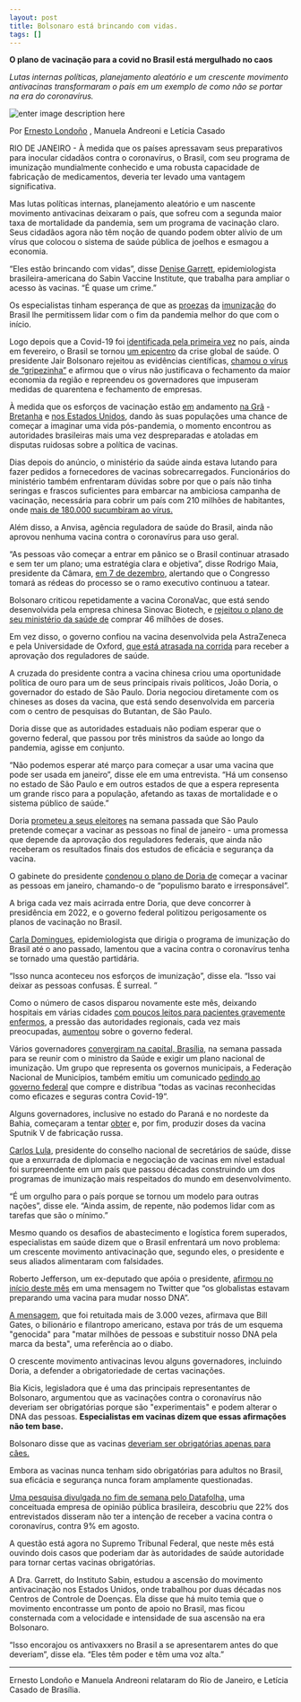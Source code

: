 ```yaml
---
layout: post
title: Bolsonaro está brincando com vidas.
tags: []
---
```


**O plano de vacinação para a covid no Brasil está mergulhado no caos**

*Lutas internas políticas, planejamento aleatório e um crescente movimento antivacinas transformaram o país em um exemplo de como não se portar na era do coronavírus.*

![enter image description here](https://ogimg.infoglobo.com.br/sociedade/coronavirus/24470321-ac9-214/FT1086A/652/xbolsonaro.jpg.pagespeed.ic.zSMOQnmpwx.jpg)

Por [Ernesto Londoño](https://www.nytimes.com/by/ernesto-londono) , Manuela Andreoni e Letícia Casado

RIO DE JANEIRO - À medida que os países apressavam seus preparativos para inocular cidadãos contra o coronavírus, o Brasil, com seu programa de imunização mundialmente conhecido e uma robusta capacidade de fabricação de medicamentos, deveria ter levado uma vantagem significativa.

Mas lutas políticas internas, planejamento aleatório e um nascente movimento antivacinas deixaram o país, que sofreu com a segunda maior taxa de mortalidade da pandemia, sem um programa de vacinação claro. Seus cidadãos agora não têm noção de quando podem obter alívio de um vírus que colocou o sistema de saúde pública de joelhos e esmagou a economia.

“Eles estão brincando com vidas”, disse [Denise Garrett](https://www.sabin.org/leadership#Denise), epidemiologista brasileira-americana do Sabin Vaccine Institute, que trabalha para ampliar o acesso às vacinas. “É quase um crime.”

Os especialistas tinham esperança de que as [proezas](https://www.nytimes.com/2020/08/15/world/americas/brazil-coronavirus-vaccine.html) da [imunização](https://www.nytimes.com/2020/08/15/world/americas/brazil-coronavirus-vaccine.html) do Brasil lhe permitissem lidar com o fim da pandemia melhor do que com o início.

Logo depois que a Covid-19 foi [identificada pela primeira vez](https://www.nytimes.com/2020/02/26/world/americas/brazil-italy-coronavirus.html) no país, ainda em fevereiro, o Brasil se tornou [um epicentro](https://www.nytimes.com/article/brazil-coronavirus-cases.html) da crise global de saúde. O presidente Jair Bolsonaro rejeitou as evidências científicas, [chamou o vírus de “gripezinha”](https://www.nytimes.com/2020/04/01/world/americas/brazil-bolsonaro-coronavirus.html) e afirmou que o vírus não justificava o fechamento da maior economia da região e repreendeu os governadores que impuseram medidas de quarentena e fechamento de empresas.

À medida que os esforços de vacinação estão [em](https://www.nytimes.com/2020/12/08/world/europe/uk-vaccination-covid-virus.html) andamento [na Grã](https://www.nytimes.com/2020/12/08/world/europe/uk-vaccination-covid-virus.html) - [Bretanha](https://www.nytimes.com/2020/12/08/world/europe/uk-vaccination-covid-virus.html) e [nos Estados Unidos](https://www.nytimes.com/live/2020/12/14/world/covid-19-coronavirus#the-first-vaccine-has-been-given-in-new-york-beginning-americas-most-ambitious-vaccination-campaign), dando às suas populações uma chance de começar a imaginar uma vida pós-pandemia, o momento encontrou as autoridades brasileiras mais uma vez despreparadas e atoladas em disputas ruidosas sobre a política de vacinas.

Dias depois do anúncio, o ministério da saúde ainda estava lutando para fazer pedidos a fornecedores de vacinas sobrecarregados. Funcionários do ministério também enfrentaram dúvidas sobre por que o país não tinha seringas e frascos suficientes para embarcar na ambiciosa campanha de vacinação, necessária para cobrir um país com 210 milhões de habitantes, onde [mais de 180.000 sucumbiram ao vírus.](https://www.nytimes.com/interactive/2020/world/americas/brazil-coronavirus-cases.html)

Além disso, a Anvisa, agência reguladora de saúde do Brasil, ainda não aprovou nenhuma vacina contra o coronavírus para uso geral.

“As pessoas vão começar a entrar em pânico se o Brasil continuar atrasado e sem ter um plano; uma estratégia clara e objetiva”, disse Rodrigo Maia, presidente da Câmara, [em 7 de dezembro,](https://g1.globo.com/politica/noticia/2020/12/07/maia-cita-panico-na-sociedade-e-diz-que-legislativo-definira-plano-de-vacina-com-ou-sem-governo.ghtml) alertando que o Congresso tomará as rédeas do processo se o ramo executivo continuou a tatear.

Bolsonaro criticou repetidamente a vacina CoronaVac, que está sendo desenvolvida pela empresa chinesa Sinovac Biotech, e [rejeitou o plano de seu ministério da saúde de](https://www.reuters.com/article/health-coronavirus-brazil/exclusive-brazil-will-have-a-covid-19-vaccine-by-june-2021-says-regulator-idUSL1N2HK30V) comprar 46 milhões de doses.

Em vez disso, o governo confiou na vacina desenvolvida pela AstraZeneca e pela Universidade de Oxford, [que está atrasada na corrida](https://www.nytimes.com/2020/12/08/business/covid-vaccine-oxford-astrazeneca.html) para receber a aprovação dos reguladores de saúde.

A cruzada do presidente contra a vacina chinesa criou uma oportunidade política de ouro para um de seus principais rivais políticos, João Doria, o governador do estado de São Paulo. Doria negociou diretamente com os chineses as doses da vacina, que está sendo desenvolvida em parceria com o centro de pesquisas do Butantan, de São Paulo.

Doria disse que as autoridades estaduais não podiam esperar que o governo federal, que passou por três ministros da saúde ao longo da pandemia, agisse em conjunto.

“Não podemos esperar até março para começar a usar uma vacina que pode ser usada em janeiro”, disse ele em uma entrevista. “Há um consenso no estado de São Paulo e em outros estados de que a espera representa um grande risco para a população, afetando as taxas de mortalidade e o sistema público de saúde.”

Doria [prometeu a seus eleitores](https://g1.globo.com/sp/sao-paulo/noticia/2020/12/07/doria-diz-que-vacinacao-contra-covid-19-em-sp-comeca-no-dia-25-de-janeiro-em-profissionais-de-saude-indigenas-e-quilombolas.ghtml) na semana passada que São Paulo pretende começar a vacinar as pessoas no final de janeiro - uma promessa que depende da aprovação dos reguladores federais, que ainda não receberam os resultados finais dos estudos de eficácia e segurança da vacina.

O gabinete do presidente [condenou o plano de Doria de](https://www.poder360.com.br/coronavirus/planalto-diz-que-doria-faz-populismo-barato-e-irresponsavel-com-vacina/?utm_source=meio&utm_medium=email) começar a vacinar as pessoas em janeiro, chamando-o de “populismo barato e irresponsável”.

A briga cada vez mais acirrada entre Doria, que deve concorrer à presidência em 2022, e o governo federal politizou perigosamente os planos de vacinação no Brasil.

[Carla Domingues](https://www.sabin.org/updates/blog/pivoting-pandemic-challenges-routine-immunizations-brazil), epidemiologista que dirigia o programa de imunização do Brasil até o ano passado, lamentou que a vacina contra o coronavírus tenha se tornado uma questão partidária.

“Isso nunca aconteceu nos esforços de imunização”, disse ela. “Isso vai deixar as pessoas confusas. É surreal. ”

Como o número de casos disparou novamente este mês, deixando hospitais em várias cidades [com poucos leitos para pacientes gravemente enfermos](https://agenciabrasil.ebc.com.br/saude/noticia/2020-12/rio-taxa-de-ocupacao-de-leitos-de-uti-de-covid-19-e-acima-de-90), a pressão das autoridades regionais, cada vez mais preocupadas, [aumentou](https://oglobo.globo.com/sociedade/governadores-prefeitos-concentram-pressao-no-governo-federal-por-plano-nacional-de-vacinacao-contra-covid-19-24786938) sobre o governo federal.

Vários governadores [convergiram na capital, Brasília](https://oglobo.globo.com/sociedade/governadores-prefeitos-concentram-pressao-no-governo-federal-por-plano-nacional-de-vacinacao-contra-covid-19-24786938), na semana passada para se reunir com o ministro da Saúde e exigir um plano nacional de imunização. Um grupo que representa os governos municipais, a Federação Nacional de Municípios, também emitiu um comunicado [pedindo ao governo federal](https://oglobo.globo.com/sociedade/coronavirus/municipios-pedem-para-governo-federal-comprar-distribuir-todas-as-vacinas-contra-covid-19-24786839) que compre e distribua “todas as vacinas reconhecidas como eficazes e seguras contra Covid-19”.

Alguns governadores, inclusive no estado do Paraná e no nordeste da Bahia, começaram a tentar [obter](http://www.aen.pr.gov.br/modules/noticias/article.php?storyid=108671) e, por fim, produzir doses da vacina Sputnik V de fabricação russa.

[Carlos Lula,](https://www.conass.org.br/carlos-lula/) presidente do conselho nacional de secretários de saúde, disse que a enxurrada de diplomacia e negociação de vacinas em nível estadual foi surpreendente em um país que passou décadas construindo um dos programas de imunização mais respeitados do mundo em desenvolvimento.

“É um orgulho para o país porque se tornou um modelo para outras nações”, disse ele. “Ainda assim, de repente, não podemos lidar com as tarefas que são o mínimo.”

Mesmo quando os desafios de abastecimento e logística forem superados, especialistas em saúde dizem que o Brasil enfrentará um novo problema: um crescente movimento antivacinação que, segundo eles, o presidente e seus aliados alimentaram com falsidades.

Roberto Jefferson, um ex-deputado que apóia o presidente, [afirmou no início deste mês](https://www.brasil247.com/tanostrends/roberto-jefferson-diz-que-bill-gates-quer-vacinar-populacao-para-alterar-dna-e-vira-piada-nas-redes) em uma mensagem no Twitter que “os globalistas estavam preparando uma vacina para mudar nosso DNA”.

[A mensagem](https://twitter.com/bobjeffhd/status/1335569671949586432), que foi retuitada mais de 3.000 vezes, afirmava que Bill Gates, o bilionário e filantropo americano, estava por trás de um esquema "genocida" para "matar milhões de pessoas e substituir nosso DNA pela marca da besta", uma referência ao o diabo.

O crescente movimento antivacinas levou alguns governadores, incluindo Doria, a defender a obrigatoriedade de certas vacinações.

Bia Kicis, legisladora que é uma das principais representantes de Bolsonaro, argumentou que as vacinações contra o coronavírus não deveriam ser obrigatórias porque são "experimentais" e podem alterar o DNA das pessoas. **Especialistas em vacinas dizem que essas afirmações não tem base.**

Bolsonaro disse que as vacinas [deveriam ser obrigatórias apenas para cães.](https://www1.folha.uol.com.br/cotidiano/2020/10/nas-redes-sociais-bolsonaro-defende-vacina-obrigatoria-apenas-para-cachorro.shtml)

Embora as vacinas nunca tenham sido obrigatórias para adultos no Brasil, sua eficácia e segurança nunca foram amplamente questionadas.

[Uma pesquisa divulgada no fim de semana pelo Datafolha,](https://www1.folha.uol.com.br/equilibrioesaude/2020/12/cresce-parcela-que-nao-quer-se-vacinar-contra-covid-19-e-maioria-descarta-imunizante-da-china.shtml) uma conceituada empresa de opinião pública brasileira, descobriu que 22% dos entrevistados disseram não ter a intenção de receber a vacina contra o coronavírus, contra 9% em agosto.

A questão está agora no Supremo Tribunal Federal, que neste mês está ouvindo dois casos que poderiam dar às autoridades de saúde autoridade para tornar certas vacinas obrigatórias.

A Dra. Garrett, do Instituto Sabin, estudou a ascensão do movimento antivacinação nos Estados Unidos, onde trabalhou por duas décadas nos Centros de Controle de Doenças. Ela disse que há muito temia que o movimento encontrasse um ponto de apoio no Brasil, mas ficou consternada com a velocidade e intensidade de sua ascensão na era Bolsonaro.

“Isso encorajou os antivaxxers no Brasil a se apresentarem antes do que deveriam”, disse ela. “Eles têm poder e têm uma voz alta.”

***

Ernesto Londoño e Manuela Andreoni relataram do Rio de Janeiro, e Letícia Casado de Brasília.
